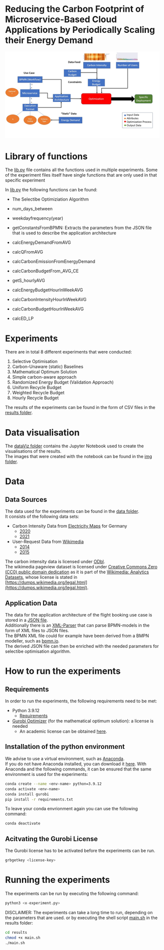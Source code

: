 # Reducing the Carbon Footprint of Microservice-Based Cloud Applications by Periodically Scaling their Energy Demand

![Overview of the Approach](approach-overview.jpg)


# Library of functions
The [lib.py](lib.py) file contains all the functions used in multiple experiments.
Some of the experiment files itself have single functions that are only used in that specific experiment  

In [lib.py](lib.py) the following functions can be found:
- The Selectibe Optimiziation Algorithm 
- num_days_between
- weekdayfrequency(year)
- getConstantsFromBPMN: Extracts the parameters from the JSON file that is used to describe the application architecture

- calcEnergyDemandFromAVG
- calcQFromAVG
- calcCarbonEmissionFromEnergyDemand
- calcCarbonBudgetFrom_AVG_CE
- getS_hourlyAVG
- calcEnergyBudgetHourInWeekAVG
- calcCarbonIntensityHourInWeekAVG
- calcCarbonBudgetHourInWeekAVG
- calcED_LP


# Experiments
There are in total 8 different experiments that were conducted:
1. Selective Optimisation
2. Carbon-Unaware (static) Baselines
3. Mathematical Optimum Solution
4. Simple carbon-aware approach
5. Randomized Energy Budget (Validation Approach)
6. Uniform Recycle Budget 
7. Weighted Recycle Budget
8. Hourly Recycle Budget


The results of the experiments can be found in the form of CSV files in the [results folder](results).


# Data visualisation 
The [dataViz folder](dataViz) contains the Jupyter Notebook used to create the visualisations of the results.  
The images that were created with the notebook can be found in the [img folder](img).


# Data 

## Data Sources
The data used for the experiments can be found in the [data folder](data).  
It consists of the following data sets:
- Carbon Intensity Data from [Electricity Maps](https://www.electricitymaps.com/data-portal) for Germany
  - [2020](/data/DE_2020.csv)
  - [2021](/data/DE_2021.csv)
- User-Request Data from [Wikimedia ](https://dumps.wikimedia.org/other/pagecounts-raw/)
  - [2014](data/projectcount_wikiDE_2014.csv)
  - [2015](data/projectcount_wikiDE_2015.csv)

The carbon intensity data is licensed under [ODbl](https://opendatacommons.org/licenses/odbl/).  
The wikimedia pageview dataset is licensed under [Creative Commons Zero (CC0) public domain dedication](https://creativecommons.org/publicdomain/zero/1.0/) as it is part of the [Wikimedia: Analytics Datasets](https://dumps.wikimedia.org/other/analytics/), whose license is stated in [https://dumps.wikimedia.org/legal.html](https://dumps.wikimedia.org/legal.html).

## Application Data
The data for the application architecture of the flight booking use case is stored in a [JSON file](flightBooking.json).  
Additionally there is an [XML-Parser](xml_parser/bpmnToJSON.py) that can parse BPMN-models in the form of XML files to JSON files.  
The BPMN XML file could for example have been derived from a BMPN modeller, such as [bpmn.io](https://bpmn.io/).  
The derived JSON file can then be enriched with the needed parameters for selectibe optimisation algorithm.



#  How to run the experiments

## Requirements
In order to run the experiments, the following requirements need to be met:  
- Python 3.9.12
  - [Requirements](requirements.txt)
- [Gurobi Optimizer](https://www.gurobi.com/) (for the mathematical optimum solution): a license is needed
  - An academic license can be obtained [here](https://www.gurobi.com/academia/academic-program-and-licenses/).

## Installation of the python environment
We advise to use a virtual environment, such as [Anaconda](https://www.anaconda.com/).  
If you do not have Anaconda installed, you can download it [here](https://www.anaconda.com/products/individual).
With Anaconda and the following commands, it can be ensured that the same environment is used for the experiments:
```bash
conda create --name <env-name> python=3.9.12
conda activate <env-name>
conda install gurobi
pip install -r requirements.txt
```

To leave your conda envrionment again you can use the following command:
```bash
conda deactivate
```


## Acitvating the Gurobi License
The Gurobi license has to be activated before the experiments can be run.
```bash
grbgetkey <license-key>
```

# Running the experiments
The experiments can be run by executing the following command:
```python
python3 <x-experiment.py>
```
DISCLAIMER: The experiments can take a long time to run, depending on the parameters that are used.
or by executing the shell script [main.sh](results/main.sh) in the results folder:
```bash
cd results
chmod +x main.sh
./main.sh
```
